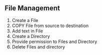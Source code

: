 ## File Management

1. Create a File
2. COPY File from source to destination
3. Add text in File
4. Create a Directory
5. Provide permission to Files and Directory
6. Delete Files and directory

